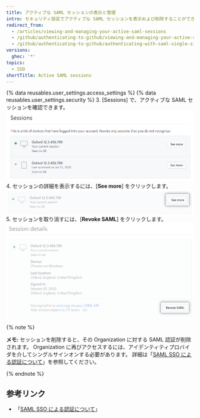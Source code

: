 ```yaml
---
title: アクティブな SAML セッションの表示と管理
intro: セキュリティ設定でアクティブな SAML セッションを表示および削除することができます。
redirect_from:
  - /articles/viewing-and-managing-your-active-saml-sessions
  - /github/authenticating-to-github/viewing-and-managing-your-active-saml-sessions
  - /github/authenticating-to-github/authenticating-with-saml-single-sign-on/viewing-and-managing-your-active-saml-sessions
versions:
  ghec: '*'
topics:
  - SSO
shortTitle: Active SAML sessions
---
```


{% data reusables.user_settings.access_settings %}
{% data reusables.user_settings.security %}
3. [Sessions] で、アクティブな SAML セッションを確認できます。 ![アクティブな SAML セッションのリスト](/assets/images/help/settings/saml-active-sessions.png)
4. セッションの詳細を表示するには、[**See more**] をクリックします。 ![SAML セッションの詳細を開くボタン](/assets/images/help/settings/saml-expand-session-details.png)
5. セッションを取り消すには、[**Revoke SAML**] をクリックします。 ![SAML セッションを削除するボタン](/assets/images/help/settings/saml-revoke-session.png)

  {% note %}

  **メモ:** セッションを削除すると、その Organization に対する SAML 認証が削除されます。 Organization に再びアクセスするには、アイデンティティプロバイダを介してシングルサインオンする必要があります。 詳細は「[SAML SSO による認証について](/github/authenticating-to-github/about-authentication-with-saml-single-sign-on)」を参照してください。

  {% endnote %}

## 参考リンク

- 「[SAML SSO による認証について](/github/authenticating-to-github/about-authentication-with-saml-single-sign-on)」
